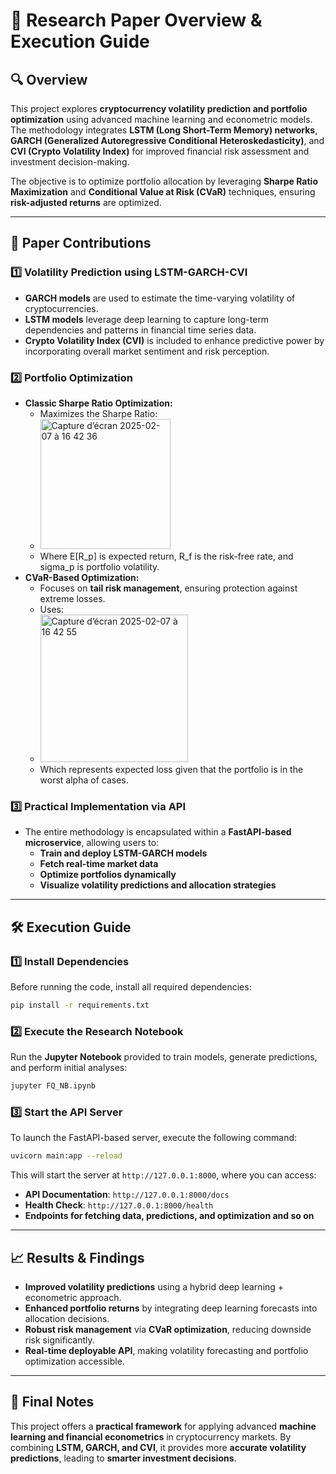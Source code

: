 # 📌 Research Paper Overview & Execution Guide

## **🔍 Overview**
This project explores **cryptocurrency volatility prediction and portfolio optimization** using advanced machine learning and econometric models. The methodology integrates **LSTM (Long Short-Term Memory) networks**, **GARCH (Generalized Autoregressive Conditional Heteroskedasticity)**, and **CVI (Crypto Volatility Index)** for improved financial risk assessment and investment decision-making.

The objective is to optimize portfolio allocation by leveraging **Sharpe Ratio Maximization** and **Conditional Value at Risk (CVaR)** techniques, ensuring **risk-adjusted returns** are optimized.

---

## **📖 Paper Contributions**
### **1️⃣ Volatility Prediction using LSTM-GARCH-CVI**
- **GARCH models** are used to estimate the time-varying volatility of cryptocurrencies.
- **LSTM models** leverage deep learning to capture long-term dependencies and patterns in financial time series data.
- **Crypto Volatility Index (CVI)** is included to enhance predictive power by incorporating overall market sentiment and risk perception.

### **2️⃣ Portfolio Optimization**
- **Classic Sharpe Ratio Optimization:**
  - Maximizes the Sharpe Ratio:
  - <img width="208" alt="Capture d’écran 2025-02-07 à 16 42 36" src="https://github.com/user-attachments/assets/9e46dcc9-e3ed-4a58-8b7c-e481a21fef67" />
  - Where E[R_p] is expected return, R_f is the risk-free rate, and sigma_p is portfolio volatility.
- **CVaR-Based Optimization:**
  - Focuses on **tail risk management**, ensuring protection against extreme losses.
  - Uses:
  - <img width="236" alt="Capture d’écran 2025-02-07 à 16 42 55" src="https://github.com/user-attachments/assets/aac65c43-cf82-4526-8b9f-45118f4a5fa0" />
  - Which represents expected loss given that the portfolio is in the worst alpha of cases.

### **3️⃣ Practical Implementation via API**
- The entire methodology is encapsulated within a **FastAPI-based microservice**, allowing users to:
  - **Train and deploy LSTM-GARCH models**
  - **Fetch real-time market data**
  - **Optimize portfolios dynamically**
  - **Visualize volatility predictions and allocation strategies**

---

## **🛠️ Execution Guide**
### **1️⃣ Install Dependencies**
Before running the code, install all required dependencies:
```sh
pip install -r requirements.txt
```

### **2️⃣ Execute the Research Notebook**
Run the **Jupyter Notebook** provided to train models, generate predictions, and perform initial analyses:
```sh
jupyter FQ_NB.ipynb
```

### **3️⃣ Start the API Server**
To launch the FastAPI-based server, execute the following command:
```sh
uvicorn main:app --reload
```

This will start the server at `http://127.0.0.1:8000`, where you can access:
- **API Documentation**: `http://127.0.0.1:8000/docs`
- **Health Check**: `http://127.0.0.1:8000/health`
- **Endpoints for fetching data, predictions, and optimization and so on**

---

## **📈 Results & Findings**
- **Improved volatility predictions** using a hybrid deep learning + econometric approach.
- **Enhanced portfolio returns** by integrating deep learning forecasts into allocation decisions.
- **Robust risk management** via **CVaR optimization**, reducing downside risk significantly.
- **Real-time deployable API**, making volatility forecasting and portfolio optimization accessible.

---

## **📌 Final Notes**
This project offers a **practical framework** for applying advanced **machine learning and financial econometrics** in cryptocurrency markets. By combining **LSTM, GARCH, and CVI**, it provides more **accurate volatility predictions**, leading to **smarter investment decisions**.


